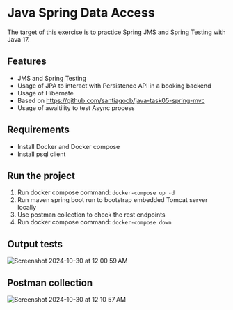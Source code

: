 # Java Spring Data Access
The target of this exercise is to practice Spring JMS and Spring Testing with Java 17.

## Features
- JMS and Spring Testing
- Usage of JPA to interact with Persistence API in a booking backend
- Usage of Hibernate
- Based on https://github.com/santiagocb/java-task05-spring-mvc
- Usage of awaitility to test Async process

## Requirements
- Install Docker and Docker compose
- Install psql client

## Run the project
1. Run docker compose command: `docker-compose up -d`
2. Run maven spring boot run to bootstrap embedded Tomcat server locally
3. Use postman collection to check the rest endpoints
3. Run docker compose command: `docker-compose down`

## Output tests
![Screenshot 2024-10-30 at 12 00 59 AM](https://github.com/user-attachments/assets/943b2c6c-508b-4827-a3b6-019ff9763b5a)

## Postman collection
![Screenshot 2024-10-30 at 12 10 57 AM](https://github.com/user-attachments/assets/8cfd62ec-a234-430c-a1d0-c0e0246abcae)
